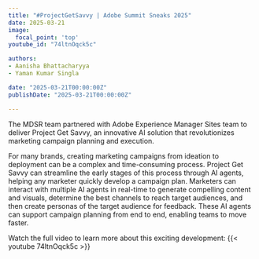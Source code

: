 ```yaml
---
title: "#ProjectGetSavvy | Adobe Summit Sneaks 2025"
date: 2025-03-21
image:
  focal_point: 'top'
youtube_id: "74ltnOqck5c"

authors:
- Aanisha Bhattacharyya
- Yaman Kumar Singla

date: "2025-03-21T00:00:00Z"
publishDate: "2025-03-21T00:00:00Z"

---
```



The MDSR team partnered with Adobe Experience Manager Sites team to deliver Project Get Savvy, an innovative AI solution that revolutionizes marketing campaign planning and execution.


For many brands, creating marketing campaigns from ideation to deployment can be a complex and time-consuming process. Project Get Savvy can streamline the early stages of this process through AI agents, helping any marketer quickly develop a campaign plan. Marketers can interact with multiple AI agents in real-time to generate compelling content and visuals, determine the best channels to reach target audiences, and then create personas of the target audience for feedback. These AI agents can support campaign planning from end to end, enabling teams to move faster.


Watch the full video to learn more about this exciting development:
{{< youtube 74ltnOqck5c >}} 